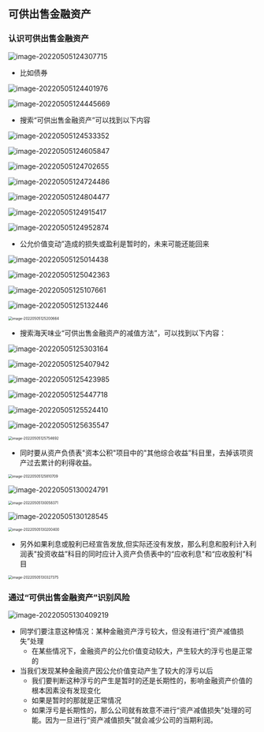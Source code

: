 ## 可供出售金融资产

### 认识可供出售金融资产

![image-20220505124307715](images/image-20220505124307715.png)

- 比如债券

![image-20220505124401976](images/image-20220505124401976.png)

![image-20220505124445669](images/image-20220505124445669.png)

- 搜索“可供出售金融资产”可以找到以下内容

![image-20220505124533352](images/image-20220505124533352.png)

![image-20220505124605847](images/image-20220505124605847.png)

![image-20220505124702655](images/image-20220505124702655.png)

![image-20220505124724486](images/image-20220505124724486.png)

![image-20220505124804477](images/image-20220505124804477.png)

 

![image-20220505124915417](images/image-20220505124915417.png)

![image-20220505124952874](images/image-20220505124952874.png)

- 公允价值变动”造成的损失或盈利是暂时的，未来可能还能回来

![image-20220505125014438](images/image-20220505125014438.png)

![image-20220505125042363](images/image-20220505125042363.png)

![image-20220505125107661](images/image-20220505125107661.png)

![image-20220505125132446](images/image-20220505125132446.png)

<img src="images/image-20220505125200664.png" alt="image-20220505125200664" style="zoom:50%;" />

- 搜索海天味业“可供出售金融资产的减值方法”，可以找到以下内容：

![image-20220505125303164](images/image-20220505125303164.png)

![image-20220505125407942](images/image-20220505125407942.png)

![image-20220505125423985](images/image-20220505125423985.png)

![image-20220505125447718](images/image-20220505125447718.png)

![image-20220505125524410](images/image-20220505125524410.png)



![image-20220505125635547](images/image-20220505125635547.png)

<img src="images/image-20220505125754692.png" alt="image-20220505125754692" style="zoom:50%;" />

- 同时要从资产负债表"资本公积"项目中的"其他综合收益”科目里，去掉该项资产过去累计的利得收益。

<img src="images/image-20220505125810709.png" alt="image-20220505125810709" style="zoom:50%;" />

![image-20220505130024791](images/image-20220505130024791.png)

<img src="images/image-20220505130058371.png" alt="image-20220505130058371" style="zoom:50%;" />

![image-20220505130128545](images/image-20220505130128545.png)

<img src="images/image-20220505130200400.png" alt="image-20220505130200400" style="zoom:50%;" />

- 另外如果利息或股利已经宣告发放,但实际还没有发放，那么利息和股利计入利润表"投资收益”科目的同时应计入资产负债表中的“应收利息"和“应收股利”科目

<img src="images/image-20220505130327375.png" alt="image-20220505130327375" style="zoom:50%;" />

### 通过“可供出售金融资产”识别风险

![image-20220505130409219](images/image-20220505130409219.png)

- 同学们要注意这种情况：某种金融资产浮亏较大，但没有进行“资产减值损失”处理
  - 在某些情况下，金融资产的公允价值变动较大，产生较大的浮亏也是正常的
- 当我们发现某种金融资产因公允价值变动产生了较大的浮亏以后
  - 我们要判断这种浮亏的产生是暂时的还是长期性的，影响金融资产价值的根本因素没有发现变化
  - 如果是暂时的那就是正常情况
  - 如果浮亏是长期性的，那么公司就有故意不进行“资产减值损失”处理的可能。因为一旦进行“资产减值损失”就会减少公司的当期利润。